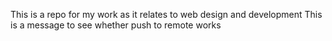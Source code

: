 This is a repo for my work as it relates to web design and development
This is a message to see whether push to remote works